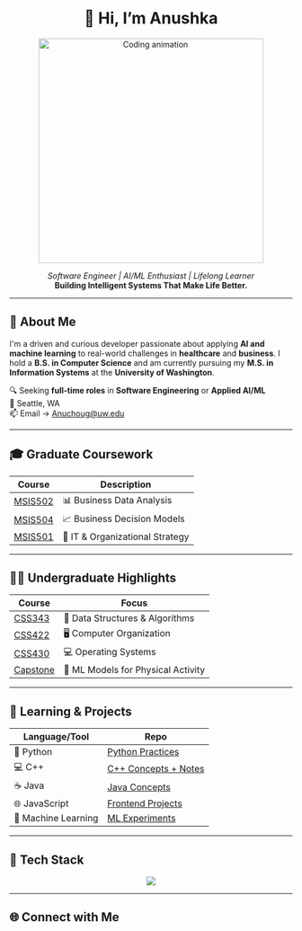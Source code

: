 <h1 align="center">👋 Hi, I’m Anushka</h1>

<p align="center">
  <img src="https://raw.githubusercontent.com/aemmadi/aemmadi/master/code.gif" alt="Coding animation" width="400"/>
</p>

<p align="center">
  <em>Software Engineer | AI/ML Enthusiast | Lifelong Learner</em><br>
  <strong>Building Intelligent Systems That Make Life Better.</strong>
</p>

---

## 🧠 About Me

I'm a driven and curious developer passionate about applying **AI and machine learning** to real-world challenges in **healthcare** and **business**. I hold a **B.S. in Computer Science** and am currently pursuing my **M.S. in Information Systems** at the **University of Washington**.

🔍 Seeking **full-time roles** in **Software Engineering** or **Applied AI/ML**  
📍 Seattle, WA  
📫 Email → [Anuchoug@uw.edu](mailto:Anuchoug@uw.edu)

---

## 🎓 Graduate Coursework

| Course | Description |
|--------|-------------|
| [MSIS502](https://github.com/Anushka23ja/MSIS502) | 📊 Business Data Analysis |
| [MSIS504](https://github.com/Anushka23ja/MSIS504) | 📈 Business Decision Models |
| [MSIS501](https://github.com/Anushka23ja/MSIS501) | 🧠 IT & Organizational Strategy |

---

## 👩‍🎓 Undergraduate Highlights

| Course | Focus |
|--------|-------|
| [CSS343](https://github.com/Anushka23ja/CSS343) | 🔢 Data Structures & Algorithms |
| [CSS422](https://github.com/Anushka23ja/CSS422) | 🖥️ Computer Organization |
| [CSS430](https://github.com/Anushka23ja/CSS430) | 💻 Operating Systems |
| [Capstone](https://github.com/Anushka23ja/CapstoneProject) | 🧪 ML Models for Physical Activity |

---

## 🚀 Learning & Projects

| Language/Tool | Repo |
|---------------|------|
| 🐍 Python | [Python Practices](https://github.com/Anushka23ja/Python-Learning) |
| 💻 C++ | [C++ Concepts + Notes](https://github.com/Anushka23ja/Cpp-Learning) |
| ☕ Java | [Java Concepts](https://github.com/Anushka23ja/Java-Learning) |
| 🌐 JavaScript | [Frontend Projects](https://github.com/Anushka23ja/JavaScript-Learning) |
| 🤖 Machine Learning | [ML Experiments](https://github.com/Anushka23ja/ML-Learning) |

---

## 🧰 Tech Stack

<p align="center">
  <img src="https://skillicons.dev/icons?i=python,cpp,java,js,html,css,react,firebase,git,figma" />
</p>

---

## 🌐 Connect with Me

<p a
